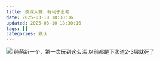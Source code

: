 ```yaml
---
title: 夜深人静，有利于思考
date: 2025-03-10 18:30:16
updated: 2025-03-10 18:30:16
tags: []
categories: 默认
---
```


![](https://s.rmimg.com/2025-03-11/1741627488-644373-screenshot-20250311-012333-trebuchet.png)
纯萌新一个，第一次玩到这么深
以前都是下水道2-3层就死了
